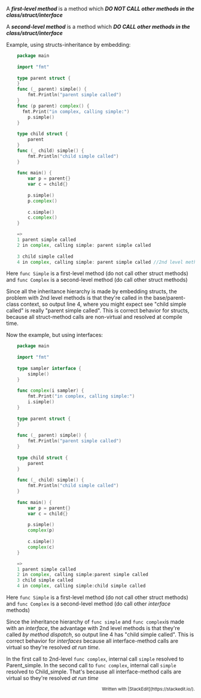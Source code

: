 

A ***first-level method*** is a method which ***DO NOT CALL *other methods* in the class/struct/interface***

A ***second-level method*** is a method which ***DO CALL *other methods* in the class/struct/interface***



Example, using structs-inheritance by embedding:

```go
    package main
    
    import "fmt"
    
    type parent struct {
    }
    func (_ parent) simple() {
    	fmt.Println("parent simple called")
    }
    func (p parent) complex() {
      fmt.Print("in complex, calling simple:")
    	p.simple()
    }
    
    type child struct {
    	parent
    }
    func (_ child) simple() {
    	fmt.Println("child simple called")
    }
    
    func main() {
    	var p = parent{}
    	var c = child{}
    
    	p.simple()
    	p.complex()
    
    	c.simple()
    	c.complex()
    }

    =>
    1 parent simple called
    2 in complex, calling simple: parent simple called
    
    3 child simple called
    4 in complex, calling simple: parent simple called //2nd level method was called on base-class context
```
     

Here `func Simple` is a first-level method (do not call other struct methods)
and `func Complex` is a second-level method (do call other struct methods)

Since all the inheritance hierarchy is made by embedding structs, the problem with 2nd level methods is that they're called in the base/parent-class context, so output line 4, where you might expect see  "child simple called" is really "parent simple called". This is correct behavior for structs, because all struct-method calls are non-virtual and resolved at compile time.


Now the example, but using interfaces:

```go
    package main
    
    import "fmt"
    
    type sampler interface {
    	simple()
    }
    
    func complex(i sampler) {
    	fmt.Print("in complex, calling simple:")
    	i.simple()
    }
    
    type parent struct {
    }
    
    func (_ parent) simple() {
    	fmt.Println("parent simple called")
    }
    
    type child struct {
    	parent
    }
    
    func (_ child) simple() {
    	fmt.Println("child simple called")
    }
    
    func main() {
    	var p = parent{}
    	var c = child{}
    
    	p.simple()
    	complex(p)
    
    	c.simple()
    	complex(c)
    }

    =>
    1 parent simple called
    2 in complex, calling simple:parent simple called
    3 child simple called
    4 in complex, calling simple:child simple called
```
    
Here `func Simple` is a first-level method (do not call other struct methods)
and `func Complex` is a second-level method (do call other *interface* methods)

Since the inheritance hierarchy of `func simple` and `func complex`is made with an *interface*, the advantage with 2nd level methods
is that they're called *by method dispatch*, so output line 4 has "child simple called".  This is correct behavior for *interfaces* because all interface-method calls are virtual so they're resolved *at run time*. 

In the first call to 2nd-level `func complex`, internal call `simple` resolved to Parent_simple. In the second call to `func complex`, internal call `simple` resolved to Child_simple. That's because all interface-method calls are virtual so they're resolved *at run time*




<p align=right><small> Written with [StackEdit](https://stackedit.io/).</small>
